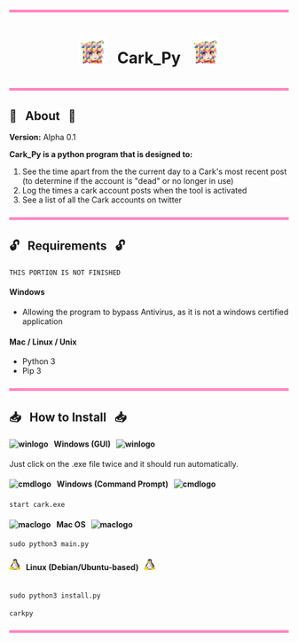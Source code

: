<img src="https://raw.githubusercontent.com/Lin8x/cark_py/master/images/hair_colour.png" width="100%" height="5">

# <p align="center"> <img src="https://raw.githubusercontent.com/Lin8x/cark_py/master/images/python_cark.png" alt="carklogo" width="50" height="50"> &nbsp; Cark_Py &nbsp; <img src="https://raw.githubusercontent.com/Lin8x/cark_py/master/images/python_cark.png" alt="carklogo" width="50" height="50">

<img src="https://raw.githubusercontent.com/Lin8x/cark_py/master/images/hair_colour.png" width="100%" height="5">

## :mag_right: &nbsp; About &nbsp; :mag_right:

**Version:** Alpha 0.1

**Cark_Py is a python program that is designed to:**
1. See the time apart from the the current day to a Cark's most recent post (to determine if the account is "dead" or no longer in use)
2. Log the times a cark account posts when the tool is activated
3. See a list of all the Cark accounts on twitter

<img src="https://raw.githubusercontent.com/Lin8x/cark_py/master/images/hair_colour.png" width="100%" height="5">

## :unlock: &nbsp; Requirements &nbsp; :unlock:
``` THIS PORTION IS NOT FINISHED ```

#### Windows
- Allowing the program to bypass Antivirus, as it is not a windows certified application

#### Mac / Linux / Unix
- Python 3
- Pip 3

<img src="https://raw.githubusercontent.com/Lin8x/cark_py/master/images/hair_colour.png" width="100%" height="5">

## :inbox_tray: &nbsp; How to Install &nbsp; :inbox_tray:

#### <img src="https://raw.githubusercontent.com/Lin8x/cark_py/master/images/win.png" alt="winlogo" width="20" height="20"> &nbsp; Windows (GUI) &nbsp; <img src="https://raw.githubusercontent.com/Lin8x/cark_py/master/images/win.png" alt="winlogo" width="20" height="20">

Just click on the .exe file twice and it should run automatically.

#### <img src="https://raw.githubusercontent.com/Lin8x/cark_py/master/images/cmdline.png" alt="cmdlogo" width="20" height="20"> &nbsp; Windows (Command Prompt) &nbsp; <img src="https://raw.githubusercontent.com/Lin8x/cark_py/master/images/cmdline.png" alt="cmdlogo" width="20" height="20">

```start cark.exe```

#### <img src="https://raw.githubusercontent.com/Lin8x/cark_py/master/images/apple.png" alt="maclogo" width="20" height="20"> &nbsp; Mac OS &nbsp; <img src="https://raw.githubusercontent.com/Lin8x/cark_py/master/images/apple.png" alt="maclogo" width="20" height="20">

```cd PATH/TO/DIRECTORY/OF/PROJECT
sudo python3 main.py
```

#### <img src="https://raw.githubusercontent.com/Lin8x/cark_py/master/images/linux.png" alt="linuxlogo" width="20" height="20"> &nbsp; Linux (Debian/Ubuntu-based) &nbsp; <img src="https://raw.githubusercontent.com/Lin8x/cark_py/master/images/linux.png" alt="linuxlogo" width="20" height="20">

```cd PATH/TO/DIRECTORY/OF/PROJECT 

sudo python3 install.py

carkpy
```

<img src="https://raw.githubusercontent.com/Lin8x/cark_py/master/images/hair_colour.png" width="100%" height="5">
